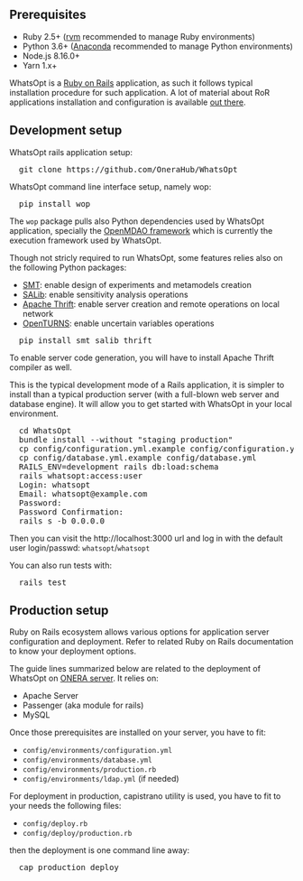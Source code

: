 ## Prerequisites

* Ruby 2.5+ ([rvm](https://rvm.io/) recommended to manage Ruby environments)
* Python 3.6+ ([Anaconda](https://www.anaconda.com/distribution/) recommended to manage Python environments)
* Node.js 8.16.0+
* Yarn 1.x+

WhatsOpt is a [Ruby on Rails](https://rubyonrails.org/) application, as such it follows typical installation procedure for such application. 
A lot of material about RoR applications installation and configuration is available [out there](https://www.google.com/search?q=ruby+on+rails+application+installation).

## Development setup

WhatsOpt rails application setup:
<pre>
  git clone https://github.com/OneraHub/WhatsOpt
</pre>
WhatsOpt command line interface setup, namely wop:
<pre>
  pip install wop
</pre>
The <code>wop</code> package pulls also Python dependencies used by WhatsOpt application, specially the [OpenMDAO framework](https://openmdao.org) which is currently the execution framework used by WhatsOpt. 

Though not stricly required to run WhatsOpt, some features relies also on the following Python packages:

* [SMT](https://smt.readthedocs.io/): enable design of experiments and metamodels creation
* [SALib](https://salib.readthedocs.io/): enable sensitivity analysis operations
* [Apache Thrift](https://thrift.apache.org/): enable server creation and remote operations on local network
* [OpenTURNS](https://openturns.org): enable uncertain variables operations 

<pre>
  pip install smt salib thrift
</pre>
To enable server code generation, you will have to install Apache Thrift compiler as well.

This is the typical development mode of a Rails application, it is simpler to install than a typical production server (with a full-blown web server and database engine). It will allow you to get started with WhatsOpt in your local environment.    

<pre>
  cd WhatsOpt
  bundle install --without "staging production"
  cp config/configuration.yml.example config/configuration.yml
  cp config/database.yml.example config/database.yml
  RAILS_ENV=development rails db:load:schema
  rails whatsopt:access:user
  Login: whatsopt 
  Email: whatsopt@example.com
  Password: <password with at least 1 uppercase, 1 digit, 1 symbol>
  Password Confirmation: <same as above>
  rails s -b 0.0.0.0
</pre>

Then you can visit the http://localhost:3000 url and log in with the default user login/passwd: <code>whatsopt</code>/<code>whatsopt</code>

You can also run tests with:

<pre>
  rails test
</pre>

## Production setup
Ruby on Rails ecosystem allows various options for application server configuration and deployment. Refer to related Ruby on Rails documentation to know your deployment options.

The guide lines summarized below are related to the deployment of WhatsOpt on [ONERA server](https://ether.onera.fr/whatsopt). It relies on:

* Apache Server
* Passenger (aka module for rails)
* MySQL

Once those prerequisites are installed on your server, you have to fit:

* <code>config/environments/configuration.yml</code>
* <code>config/environments/database.yml</code>
* <code>config/environments/production.rb</code>
* <code>config/environments/ldap.yml</code> (if needed) 

For deployment in production, capistrano utility is used, you have to fit to your needs the following files:

* <code>config/deploy.rb</code>
* <code>config/deploy/production.rb</code>

then the deployment is one command line away:
<pre>
  cap production deploy
</pre>


